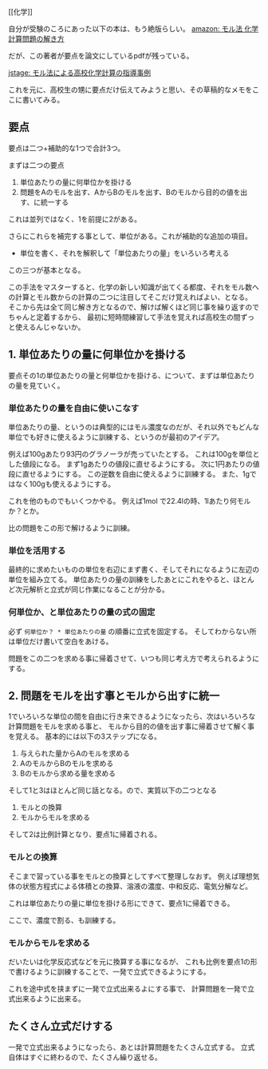 [[化学]]

自分が受験のころにあった以下の本は、もう絶版らしい。
[amazon: モル法 化学計算問題の解き方](https://amzn.to/49j2zYe)

だが、この著者が要点を論文にしているpdfが残っている。

[jstage: モル法による高校化学計算の指導事例](https://www.jstage.jst.go.jp/article/kagakukyouiku/20/6/20_KJ00003480146/_article/-char/ja/)

これを元に、高校生の甥に要点だけ伝えてみようと思い、その草稿的なメモをここに書いてみる。

## 要点

要点は二つ+補助的な1つで合計3つ。

まずは二つの要点

1. 単位あたりの量に何単位かを掛ける
2. 問題をAのモルを出す、AからBのモルを出す、Bのモルから目的の値を出す、に統一する

これは並列ではなく、1を前提に2がある。

さらにこれらを補完する事として、単位がある。これが補助的な追加の項目。

- 単位を書く、それを解釈して「単位あたりの量」をいろいろ考える

この三つが基本となる。

この手法をマスターすると、化学の新しい知識が出てくる都度、それをモル数への計算とモル数からの計算の二つに注目してそこだけ覚えればよい、となる。
そこから先は全て同じ解き方となるので、解けば解くほど同じ事を繰り返すのでちゃんと定着するから、
最初に短時間練習して手法を覚えれば高校生の間ずっと使えるんじゃないか。

## 1. 単位あたりの量に何単位かを掛ける

要点その1の単位あたりの量と何単位かを掛ける、について、まずは単位あたりの量を見ていく。

### 単位あたりの量を自由に使いこなす

単位あたりの量、というのは典型的にはモル濃度なのだが、それ以外でもどんな単位でも好きに使えるように訓練する、というのが最初のアイデア。

例えば100gあたり93円のグラノーラが売っていたとする。
これは100gを単位とした値段になる。
まず1gあたりの値段に直せるようにする。
次に1円あたりの値段に直せるようにする。
この逆数を自由に使えるように訓練する。
また、1gではなく100gも使えるようにする。

これを他のものでもいくつかやる。
例えば1mol で22.4lの時、1lあたり何モルか？とか。

比の問題をこの形で解けるように訓練。

### 単位を活用する

最終的に求めたいものの単位を右辺にまず書く、そしてそれになるように左辺の単位を組み立てる。
単位あたりの量の訓練をしたあとにこれをやると、ほとんど次元解析と立式が同じ作業になることが分かる。

### 何単位か、と単位あたりの量の式の固定

必ず `何単位か？ * 単位あたりの量` の順番に立式を固定する。
そしてわからない所は単位だけ書いて空白をあける。

問題をこの二つを求める事に帰着させて、いつも同じ考え方で考えられるようにする。

## 2. 問題をモルを出す事とモルから出すに統一

1でいろいろな単位の間を自由に行き来できるようになったら、次はいろいろな計算問題をモルを求める事と、
モルから目的の値を出す事に帰着させて解く事を覚える。
基本的には以下の3ステップになる。

1. 与えられた量からAのモルを求める
2. AのモルからBのモルを求める
3. Bのモルから求める量を求める

そして1と3はほとんど同じ話となる。ので、実質以下の二つとなる

1. モルとの換算
2. モルからモルを求める

そして2は比例計算となり、要点1に帰着される。

### モルとの換算

そこまで習っている事をモルとの換算としてすべて整理しなおす。
例えば理想気体の状態方程式による体積との換算、溶液の濃度、中和反応、電気分解など。

これは単位あたりの量に単位を掛ける形にできて、要点1に帰着できる。

ここで、濃度で割る、も訓練する。

### モルからモルを求める

だいたいは化学反応式などを元に換算する事になるが、
これも比例を要点1の形で書けるように訓練することで、一発で立式できるようにする。

これを途中式を挟まずに一発で立式出来るよにする事で、
計算問題を一発で立式出来るように出来る。

## たくさん立式だけする

一発で立式出来るようになったら、あとは計算問題をたくさん立式する。
立式自体はすぐに終わるので、たくさん繰り返せる。